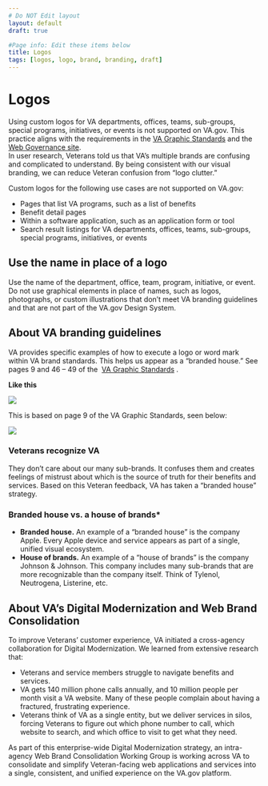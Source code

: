 ```yaml
---
# Do NOT Edit layout
layout: default
draft: true

#Page info: Edit these items below
title: Logos
tags: [logos, logo, brand, branding, draft]
---
```


# Logos

Using custom logos for VA departments, offices, teams, sub-groups, special programs, initiatives, or events is not supported on VA.gov. This practice aligns with the requirements in the [VA Graphic Standards](https://www.va.gov/vapubs/viewPublication.asp?Pub_ID=683&FType=2) and the [Web Governance site](https://www.va.gov/web/standards/templates.cfm).  
In user research, Veterans told us that VA’s multiple brands are confusing and complicated to understand. By being consistent with our visual branding, we can reduce Veteran confusion from “logo clutter.”

Custom logos for the following use cases are not supported on VA.gov:

* Pages that list VA programs, such as a list of benefits
* Benefit detail pages 
* Within a software application, such as an application form or tool
* Search result listings for VA departments, offices, teams, sub-groups, special programs, initiatives, or events 

## Use the name in place of a logo

Use the name of the department, office, team, program, initiative, or event.  Do not use graphical elements in place of names, such as logos, photographs, or custom illustrations that don’t meet VA branding guidelines and that are not part of the VA.gov Design System.

## About VA branding guidelines

VA provides specific examples of how to execute a logo or word mark within VA brand standards. This helps us appear as a “branded house.” See pages 9 and 46 – 49 of the  [VA Graphic Standards](https://www.va.gov/opa/publications/graphicstandards/va_graphicstandardsguide_508_0113.pdf) . 

**Like this**

[<img src="/images/VA-brand-guidance@4x.png">](https://www.va.gov/vapubs/viewPublication.asp?Pub_ID=683&FType=2)

This is based on page 9 of the VA Graphic Standards, seen below:

[<img src="/images/VA_508_GraphicStandardsGuide_013113-9.png">](https://www.va.gov/vapubs/viewPublication.asp?Pub_ID=683&FType=2)

### Veterans recognize VA

They don’t care about our many sub-brands. It confuses them and creates feelings of mistrust about which is the source of truth for their benefits and services. Based on this Veteran feedback, VA has taken a “branded house” strategy.

### Branded house vs. a house of brands*

* **Branded house.** An example of a “branded house” is the company Apple. Every Apple device and service appears as part of a single, unified visual ecosystem. 
* **House of brands.** An example of a “house of brands” is the company Johnson & Johnson. This company includes many sub-brands that are more recognizable than the company itself. Think of Tylenol, Neutrogena, Listerine, etc. 

## About VA’s Digital Modernization and Web Brand Consolidation

To improve Veterans’ customer experience, VA initiated a cross-agency collaboration for Digital Modernization. We learned from extensive research that:

* Veterans and service members struggle to navigate benefits and services.
* VA gets 140 million phone calls annually, and 10 million people per month visit a VA website. Many of these people complain about having a fractured, frustrating experience.
* Veterans think of VA as a single entity, but we deliver services in silos, forcing Veterans to figure out which phone number to call, which website to search, and which office to visit to get what they need.

As part of this enterprise-wide Digital Modernization strategy, an intra-agency Web Brand Consolidation Working Group is working across VA to consolidate and simplify Veteran-facing web applications and services into a single, consistent, and unified experience on the VA.gov platform.
